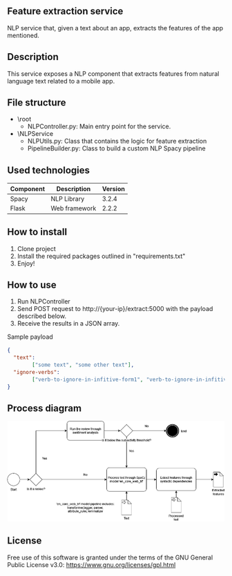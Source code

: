 ## Feature extraction service

NLP service that, given a text about an app, extracts the features of the app mentioned.

## Description

This service exposes a NLP component that extracts features from natural language text related to a mobile app.


## File structure

- \root
  - NLPController.py: Main entry point for the service.
- \NLPService
  - NLPUtils.py: Class that contains the logic for feature extraction
  - PipelineBuilder.py: Class to build a custom NLP Spacy pipeline

## Used technologies

| Component | Description   | Version |
|-----------|---------------|---------|
| Spacy     | NLP Library   | 3.2.4   |
| Flask     | Web framework | 2.2.2   |


## How to install

1. Clone project
2. Install the required packages outlined in "requirements.txt"
3. Enjoy!

## How to use

1. Run NLPController
2. Send POST request to http://{your-ip}/extract:5000 with the payload described below.
3. Receive the results in a JSON array.

Sample payload

```json
{
  "text":
        ["some text", "some other text"],
  "ignore-verbs":
        ["verb-to-ignore-in-infitive-form1", "verb-to-ignore-in-infitive-form1"]
}
```
## Process diagram

![NLP Pipeline process diagram](https://github.com/gessi-chatbots/NLP_pipeline/blob/master/nlp_service_diagram.png?raw=true)

## License

Free use of this software is granted under the terms of the GNU General Public License v3.0: https://www.gnu.org/licenses/gpl.html
